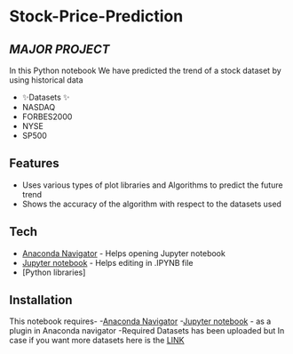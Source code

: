 # Stock-Price-Prediction
## _MAJOR PROJECT_


In this Python notebook We have predicted the trend of a stock dataset by using historical data 
- ✨Datasets ✨
- NASDAQ
- FORBES2000
- NYSE
- SP500

## Features

- Uses various types of plot libraries and Algorithms to predict the future trend
- Shows the accuracy of the algorithm with respect to the datasets used

## Tech

- [Anaconda Navigator](https://docs.anaconda.com/free/navigator/) - Helps opening Jupyter notebook
- [Jupyter notebook](https://jupyter.org/) - Helps editing in .IPYNB file
- [Python libraries]


## Installation

This notebook requires- 
-[Anaconda Navigator](https://docs.anaconda.com/free/navigator/)
-[Jupyter notebook](https://jupyter.org/) - as a plugin in Anaconda navigator
-Required Datasets has been uploaded but In case if you want more datasets here is the [LINK](https://mega.nz/folder/ZnQFzZKJ#xm_w2_0FGlEdEcFfv_WRMQ)
